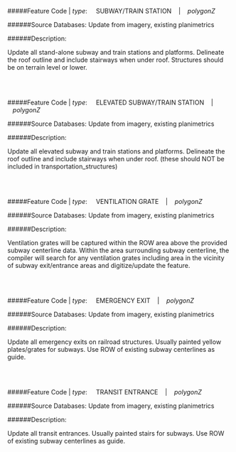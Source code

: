 #####Feature Code | *type*:&nbsp;&nbsp;&nbsp;&nbsp;&nbsp;SUBWAY/TRAIN STATION&nbsp;&nbsp;&nbsp; | &nbsp;&nbsp;&nbsp;*polygonZ*

######Source Databases: Update from imagery, existing planimetrics

######Description:

Update all stand-alone subway and train stations and platforms. Delineate the roof outline and include stairways when under
roof. Structures should be on terrain level or lower.

<br></br>

#####Feature Code | *type*:&nbsp;&nbsp;&nbsp;&nbsp;&nbsp;ELEVATED SUBWAY/TRAIN STATION&nbsp;&nbsp;&nbsp; | &nbsp;&nbsp;&nbsp;*polygonZ*

######Source Databases: Update from imagery, existing planimetrics

######Description:

Update all elevated subway and train stations and platforms. Delineate the roof outline and include stairways when under
roof. (these should NOT be included in transportation_structures)

<br></br>

#####Feature Code | *type*:&nbsp;&nbsp;&nbsp;&nbsp;&nbsp;VENTILATION GRATE&nbsp;&nbsp;&nbsp; | &nbsp;&nbsp;&nbsp;*polygonZ*

######Source Databases: Update from imagery, existing planimetrics

######Description:

Ventilation grates will be captured within the ROW area above the provided subway centerline data.  Within the area surrounding subway centerline, the compiler will search for any ventilation grates including area in the vicinity of subway exit/entrance areas and digitize/update the feature.  

<br></br>

#####Feature Code | *type*:&nbsp;&nbsp;&nbsp;&nbsp;&nbsp;EMERGENCY EXIT&nbsp;&nbsp;&nbsp; | &nbsp;&nbsp;&nbsp;*polygonZ*

######Source Databases: Update from imagery, existing planimetrics

######Description:

Update all emergency exits on railroad structures.  Usually painted yellow plates/grates for subways.  Use ROW of existing subway centerlines as guide.

<br></br>

#####Feature Code | *type*:&nbsp;&nbsp;&nbsp;&nbsp;&nbsp;TRANSIT ENTRANCE&nbsp;&nbsp;&nbsp; | &nbsp;&nbsp;&nbsp;*polygonZ*

######Source Databases: Update from imagery, existing planimetrics

######Description:

Update all transit entrances.  Usually painted stairs for subways.  Use ROW of existing subway centerlines as guide.
